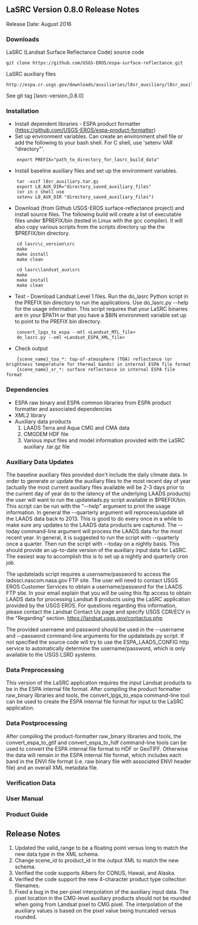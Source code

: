 ## LaSRC Version 0.8.0 Release Notes
Release Date: August 2016

### Downloads
LaSRC (Landsat Surface Reflectance Code) source code

    git clone https://github.com/USGS-EROS/espa-surface-reflectance.git

LaSRC auxiliary files

    http://espa.cr.usgs.gov/downloads/auxiliaries/l8sr_auxiliary/l8sr_auxiliary.tar.gz

See git tag [lasrc-version_0.8.0]

### Installation
  * Install dependent libraries - ESPA product formatter (https://github.com/USGS-EROS/espa-product-formatter)
  * Set up environment variables.  Can create an environment shell file or add the following to your bash shell.  For C shell, use 'setenv VAR "directory"'.
```
    export PREFIX="path_to_directory_for_lasrc_build_data"
```

  * Install baseline auxiliary files and set up the environment variables.
```
    tar -xvzf l8sr_auxiliary.tar.gz
    export L8_AUX_DIR="directory_saved_auxiliary_files"
    (or in c shell use 
    setenv L8_AUX_DIR "directory_saved_auxiliary_files")
```

  * Download (from Github USGS-EROS surface-reflectance project) and install source files. The following build will create a list of executable files under $PREFIX/bin (tested in Linux with the gcc compiler). It will also copy various scripts from the scripts directory up the the $PREFIX/bin directory.
```
    cd lasrc\c_version\src
    make
    make install
    make clean

    cd lasrc\landsat_aux\src
    make
    make install
    make clean
```

  * Test - Download Landsat Level 1 files.  Run the do\_lasrc Python script in the PREFIX bin directory to run the applications.  Use do\_lasrc.py --help for the usage information.  This script requires that your LaSRC binaries are in your $PATH or that you have a $BIN environment variable set up to point to the PREFIX bin directory.
```
    convert_lpgs_to_espa --mtl <Landsat_MTL_file>
    do_lasrc.py --xml <Landsat_ESPA_XML_file>
```

  * Check output
```
    {scene_name}_toa_*: top-of-atmosphere (TOA) reflectance (or brightness temperature for thermal bands) in internal ESPA file format
    {scene_name}_sr_*: surface reflectance in internal ESPA file format
```

### Dependencies
  * ESPA raw binary and ESPA common libraries from ESPA product formatter and associated dependencies
  * XML2 library
  * Auxiliary data products
    1. LAADS Terra and Aqua CMG and CMA data
    2. CMGDEM HDF file
    3. Various input files and model information provided with the LaSRC auxiliary .tar.gz file

### Auxiliary Data Updates
The baseline auxiliary files provided don't include the daily climate data.  In order to generate or update the auxiliary files to the most recent day of year (actually the most current auxiliary files available will be 2-3 days prior to the current day of year do to the latency of the underlying LAADS products) the user will want to run the updatelads.py script available in $PREFIX/bin.  This script can be run with the "--help" argument to print the usage information.  In general the --quarterly argument will reprocess/update all the LAADS data back to 2013.  This is good to do every once in a while to make sure any updates to the LAADS data products are captured.  The --today command-line argument will process the LAADS data for the most recent year.  In general, it is suggested to run the script with --quarterly once a quarter.  Then run the script with --today on a nightly basis.  This should provide an up-to-date version of the auxiliary input data for LaSRC.  The easiest way to accomplish this is to set up a nightly and quarterly cron job.

The updatelads script requires a username/password to access the ladssci.nascom.nasa.gov FTP site.  The user will need to contact USGS EROS Customer Services to obtain a username/password for the LAADS FTP site.  In your email explain that you will be using this ftp access to obtain LAADS data for processing Landsat 8 products using the LaSRC application provided by the USGS EROS.  For questions regarding this information, please contact the Landsat Contact Us page and specify USGS CDR/ECV in the "Regarding" section. https://landsat.usgs.gov/contactus.php

The provided username and password should be used in the --username and --password command-line arguments for the updatelads.py script.  If not specified the source code will try to use the ESPA_LAADS_CONFIG http service to automatically determine the username/password, which is only available to the USGS LSRD systems.

### Data Preprocessing
This version of the LaSRC application requires the input Landsat products to be in the ESPA internal file format.  After compiling the product formatter raw\_binary libraries and tools, the convert\_lpgs\_to\_espa command-line tool can be used to create the ESPA internal file format for input to the LaSRC application.

### Data Postprocessing
After compiling the product-formatter raw\_binary libraries and tools, the convert\_espa\_to\_gtif and convert\_espa\_to\_hdf command-line tools can be used to convert the ESPA internal file format to HDF or GeoTIFF.  Otherwise the data will remain in the ESPA internal file format, which includes each band in the ENVI file format (i.e. raw binary file with associated ENVI header file) and an overall XML metadata file.

### Verification Data

### User Manual

### Product Guide

## Release Notes
  1. Updated the valid_range to be a floating point versus long to match the
     new data type in the XML schema.
  2. Change scene_id to product_id in the output XML to match the new schema.
  3. Verified the code supports Albers for CONUS, Hawaii, and Alaska.
  4. Verified the code support the new 4-character product type collection
     filenames.
  5. Fixed a bug in the per-pixel interpolation of the auxiliary input data.
     The pixel location in the CMG-level auxiliary products should not be
     rounded when going from Landsat pixel to CMG pixel.  The interpolation
     of the auxiliary values is based on the pixel value being truncated versus
     rounded.
